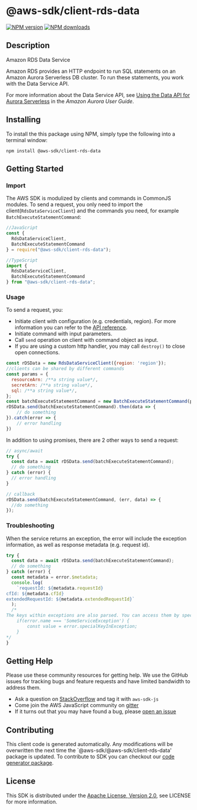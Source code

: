 # @aws-sdk/client-rds-data

[![NPM version](https://img.shields.io/npm/v/@aws-sdk/client-rds-data/preview.svg)](https://www.npmjs.com/package/@aws-sdk/client-rds-data)
[![NPM downloads](https://img.shields.io/npm/dm/@aws-sdk/client-rds-data.svg)](https://www.npmjs.com/package/@aws-sdk/client-rds-data)

## Description

<fullname>Amazon RDS Data Service</fullname>

<p>Amazon RDS provides an HTTP endpoint to run SQL statements on an Amazon Aurora
Serverless DB cluster. To run these statements, you work with the Data Service
API.</p>
<p>For more information about the Data Service API, see <a href="https://docs.aws.amazon.com/AmazonRDS/latest/AuroraUserGuide/data-api.html">Using the Data API for Aurora
Serverless</a> in the <i>Amazon Aurora User Guide</i>.</p>

## Installing

To install the this package using NPM, simply type the following into a terminal window:

```
npm install @aws-sdk/client-rds-data
```

## Getting Started

### Import

The AWS SDK is modulized by clients and commands in CommonJS modules. To send a request, you only need to import the client(`RdsDataServiceClient`) and the commands you need, for example `BatchExecuteStatementCommand`:

```javascript
//JavaScript
const {
  RdsDataServiceClient,
  BatchExecuteStatementCommand
} = require("@aws-sdk/client-rds-data");
```

```javascript
//TypeScript
import {
  RdsDataServiceClient,
  BatchExecuteStatementCommand
} from "@aws-sdk/client-rds-data";
```

### Usage

To send a request, you:

- Initiate client with configuration (e.g. credentials, region). For more information you can refer to the [API reference][].
- Initiate command with input parameters.
- Call `send` operation on client with command object as input.
- If you are using a custom http handler, you may call `destroy()` to close open connections.

```javascript
const rDSData = new RdsDataServiceClient({region: 'region'});
//clients can be shared by different commands
const params = {
  resourceArn: /**a string value*/,
  secretArn: /**a string value*/,
  sql: /**a string value*/,
};
const batchExecuteStatementCommand = new BatchExecuteStatementCommand(params);
rDSData.send(batchExecuteStatementCommand).then(data => {
    // do something
}).catch(error => {
    // error handling
})
```

In addition to using promises, there are 2 other ways to send a request:

```javascript
// async/await
try {
  const data = await rDSData.send(batchExecuteStatementCommand);
  // do something
} catch (error) {
  // error handling
}
```

```javascript
// callback
rDSData.send(batchExecuteStatementCommand, (err, data) => {
  //do something
});
```

### Troubleshooting

When the service returns an exception, the error will include the exception information, as well as response metadata (e.g. request id).

```javascript
try {
  const data = await rDSData.send(batchExecuteStatementCommand);
  // do something
} catch (error) {
  const metadata = error.$metadata;
  console.log(
    `requestId: ${metadata.requestId}
cfId: ${metadata.cfId}
extendedRequestId: ${metadata.extendedRequestId}`
  );
  /*
The keys within exceptions are also parsed. You can access them by specifying exception names:
    if(error.name === 'SomeServiceException') {
        const value = error.specialKeyInException;
    }
*/
}
```

## Getting Help

Please use these community resources for getting help. We use the GitHub issues for tracking bugs and feature requests and have limited bandwidth to address them.

- Ask a question on [StackOverflow](https://stackoverflow.com/questions/tagged/aws-sdk-js) and tag it with `aws-sdk-js`
- Come join the AWS JavaScript community on [gitter](https://gitter.im/aws/aws-sdk-js-v3)
- If it turns out that you may have found a bug, please [open an issue](https://github.com/aws/aws-sdk-js-v3/issues)

## Contributing

This client code is generated automatically. Any modifications will be overwritten the next time the `@aws-sdk/@aws-sdk/client-rds-data' package is updated. To contribute to SDK you can checkout our [code generator package][].

## License

This SDK is distributed under the
[Apache License, Version 2.0](http://www.apache.org/licenses/LICENSE-2.0),
see LICENSE for more information.

[code generator package]: https://github.com/aws/aws-sdk-js-v3/tree/master/packages/service-types-generator
[api reference]: https://docs.aws.amazon.com/AWSJavaScriptSDK/latest/
